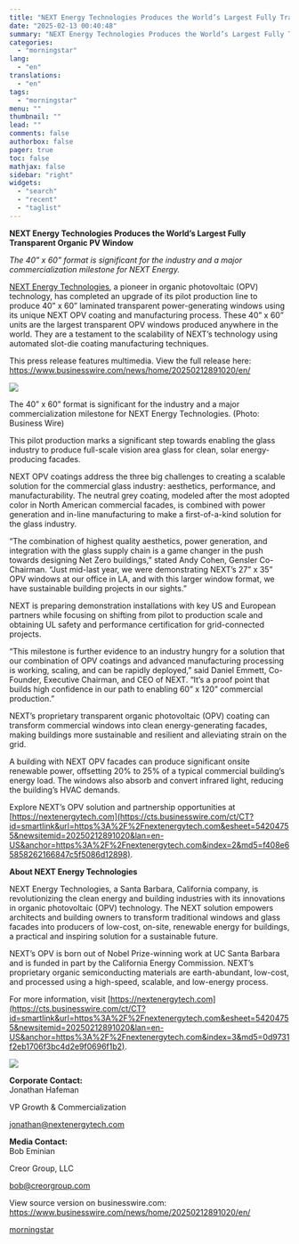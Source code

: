 ```yaml
---
title: "NEXT Energy Technologies Produces the World’s Largest Fully Transparent Organic PV Window"
date: "2025-02-13 00:40:48"
summary: "NEXT Energy Technologies Produces the World’s Largest Fully Transparent Organic PV Window The 40” x 60” format is significant for the industry and a major commercialization milestone for NEXT Energy. NEXT Energy Technologies, a pioneer in organic photovoltaic (OPV) technology, has completed an upgrade of its pilot production line to..."
categories:
  - "morningstar"
lang:
  - "en"
translations:
  - "en"
tags:
  - "morningstar"
menu: ""
thumbnail: ""
lead: ""
comments: false
authorbox: false
pager: true
toc: false
mathjax: false
sidebar: "right"
widgets:
  - "search"
  - "recent"
  - "taglist"
---
```


**NEXT Energy Technologies Produces the World’s Largest Fully Transparent Organic PV Window**

*The 40” x 60” format is significant for the industry and a major commercialization milestone for NEXT Energy.*

[NEXT Energy Technologies](https://cts.businesswire.com/ct/CT?id=smartlink&url=https%3A%2F%2Fnextenergytech.com%2F&esheet=54204755&newsitemid=20250212891020&lan=en-US&anchor=NEXT+Energy+Technologies&index=1&md5=4da6a9d55142728390fd1641f5db9e51), a pioneer in organic photovoltaic (OPV) technology, has completed an upgrade of its pilot production line to produce 40” x 60” laminated transparent power-generating windows using its unique NEXT OPV coating and manufacturing process. These 40” x 60” units are the largest transparent OPV windows produced anywhere in the world. They are a testament to the scalability of NEXT’s technology using automated slot-die coating manufacturing techniques.

This press release features multimedia. View the full release here: <https://www.businesswire.com/news/home/20250212891020/en/>

 ![](https://mms.businesswire.com/media/20250212891020/en/2379564/4/NEXT_Energy_40_x_60_OPV_Pilot_Production.jpg)

The 40” x 60” format is significant for the industry and a major commercialization milestone for NEXT Energy Technologies. (Photo: Business Wire)

This pilot production marks a significant step towards enabling the glass industry to produce full-scale vision area glass for clean, solar energy-producing facades.

NEXT OPV coatings address the three big challenges to creating a scalable solution for the commercial glass industry: aesthetics, performance, and manufacturability. The neutral grey coating, modeled after the most adopted color in North American commercial facades, is combined with power generation and in-line manufacturing to make a first-of-a-kind solution for the glass industry.

“The combination of highest quality aesthetics, power generation, and integration with the glass supply chain is a game changer in the push towards designing Net Zero buildings,” stated Andy Cohen, Gensler Co-Chairman. “Just mid-last year, we were demonstrating NEXT’s 27” x 35” OPV windows at our office in LA, and with this larger window format, we have sustainable building projects in our sights.”

NEXT is preparing demonstration installations with key US and European partners while focusing on shifting from pilot to production scale and obtaining UL safety and performance certification for grid-connected projects.

“This milestone is further evidence to an industry hungry for a solution that our combination of OPV coatings and advanced manufacturing processing is working, scaling, and can be rapidly deployed,” said Daniel Emmett, Co-Founder, Executive Chairman, and CEO of NEXT. “It’s a proof point that builds high confidence in our path to enabling 60” x 120” commercial production.”

NEXT’s proprietary transparent organic photovoltaic (OPV) coating can transform commercial windows into clean energy-generating facades, making buildings more sustainable and resilient and alleviating strain on the grid.

A building with NEXT OPV facades can produce significant onsite renewable power, offsetting 20% to 25% of a typical commercial building’s energy load. The windows also absorb and convert infrared light, reducing the building’s HVAC demands.

Explore NEXT’s OPV solution and partnership opportunities at [https://nextenergytech.com](https://cts.businesswire.com/ct/CT?id=smartlink&url=https%3A%2F%2Fnextenergytech.com&esheet=54204755&newsitemid=20250212891020&lan=en-US&anchor=https%3A%2F%2Fnextenergytech.com&index=2&md5=f408e65858262166847c5f5086d12898).

**About NEXT Energy Technologies**

NEXT Energy Technologies, a Santa Barbara, California company, is revolutionizing the clean energy and building industries with its innovations in organic photovoltaic (OPV) technology. The NEXT solution empowers architects and building owners to transform traditional windows and glass facades into producers of low-cost, on-site, renewable energy for buildings, a practical and inspiring solution for a sustainable future.

NEXT’s OPV is born out of Nobel Prize-winning work at UC Santa Barbara and is funded in part by the California Energy Commission. NEXT’s proprietary organic semiconducting materials are earth-abundant, low-cost, and processed using a high-speed, scalable, and low-energy process.

For more information, visit [https://nextenergytech.com](https://cts.businesswire.com/ct/CT?id=smartlink&url=https%3A%2F%2Fnextenergytech.com&esheet=54204755&newsitemid=20250212891020&lan=en-US&anchor=https%3A%2F%2Fnextenergytech.com&index=3&md5=0d9731f2eb1706f3bc4d2e9f0696f1b2).

 ![](https://cts.businesswire.com/ct/CT?id=bwnews&sty=20250212891020r1&sid=mstr3&distro=nx&lang=en)

**Corporate Contact:**  
Jonathan Hafeman
  
VP Growth & Commercialization
  
[jonathan@nextenergytech.com](mailto:jonathan@nextenergytech.com)

**Media Contact:**  
Bob Eminian
  
Creor Group, LLC
  
[bob@creorgroup.com](mailto:bob@creorgroup.com)

View source version on businesswire.com: <https://www.businesswire.com/news/home/20250212891020/en/>

[morningstar](https://www.morningstar.com/news/business-wire/20250212891020/next-energy-technologies-produces-the-worlds-largest-fully-transparent-organic-pv-window)
